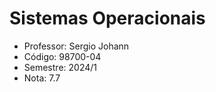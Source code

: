 # Sistemas Operacionais

-  Professor: Sergio Johann
-  Código: 98700-04
-  Semestre: 2024/1
-  Nota: 7.7

